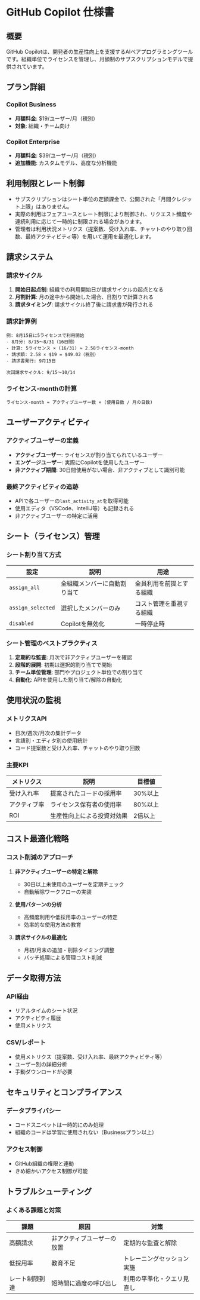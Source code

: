 # GitHub Copilot 仕様書

## 概要
GitHub Copilotは、開発者の生産性向上を支援するAIペアプログラミングツールです。組織単位でライセンスを管理し、月額制のサブスクリプションモデルで提供されています。

## プラン詳細

### Copilot Business
- **月額料金**: $19/ユーザー/月（税別）
- **対象**: 組織・チーム向け

### Copilot Enterprise
- **月額料金**: $39/ユーザー/月（税別）
- **追加機能**: カスタムモデル、高度な分析機能

## 利用制限とレート制御

- サブスクリプションはシート単位の定額課金で、公開された「月間クレジット上限」はありません。
- 実際の利用はフェアユースとレート制限により制御され、リクエスト頻度や連続利用に応じて一時的に制限される場合があります。
- 管理者は利用状況メトリクス（提案数、受け入れ率、チャットのやり取り回数、最終アクティビティ等）を用いて運用を最適化します。

## 請求システム

### 請求サイクル
1. **開始日起点制**: 組織での利用開始日が請求サイクルの起点となる
2. **月割計算**: 月の途中から開始した場合、日割りで計算される
3. **請求タイミング**: 請求サイクル終了後に請求書が発行される

### 請求計算例
```
例: 8月15日に5ライセンスで利用開始
- 8月分: 8/15〜8/31（16日間）
- 計算: 5ライセンス × (16/31) ≈ 2.58ライセンス-month
- 請求額: 2.58 × $19 = $49.02（税別）
- 請求書発行: 9月15日

次回請求サイクル: 9/15〜10/14
```

### ライセンス-monthの計算
```
ライセンス-month = アクティブユーザー数 × (使用日数 / 月の日数)
```

## ユーザーアクティビティ

### アクティブユーザーの定義
- **アクティブユーザー**: ライセンスが割り当てられているユーザー
- **エンゲージユーザー**: 実際にCopilotを使用したユーザー
- **非アクティブ期間**: 30日間使用がない場合、非アクティブとして識別可能

### 最終アクティビティの追跡
- APIで各ユーザーの`last_activity_at`を取得可能
- 使用エディタ（VSCode、IntelliJ等）も記録される
- 非アクティブユーザーの特定に活用

## シート（ライセンス）管理

### シート割り当て方式
| 設定 | 説明 | 用途 |
|------|------|------|
| `assign_all` | 全組織メンバーに自動割り当て | 全員利用を前提とする組織 |
| `assign_selected` | 選択したメンバーのみ | コスト管理を重視する組織 |
| `disabled` | Copilotを無効化 | 一時停止時 |

### シート管理のベストプラクティス
1. **定期的な監査**: 月次で非アクティブユーザーを確認
2. **段階的展開**: 初期は選択的割り当てで開始
3. **チーム単位管理**: 部門やプロジェクト単位での割り当て
4. **自動化**: APIを使用した割り当て/解除の自動化

## 使用状況の監視

### メトリクスAPI
- 日次/週次/月次の集計データ
- 言語別・エディタ別の使用統計
- コード提案数と受け入れ率、チャットのやり取り回数

### 主要KPI
| メトリクス | 説明 | 目標値 |
|-----------|------|--------|
| 受け入れ率 | 提案されたコードの採用率 | 30%以上 |
| アクティブ率 | ライセンス保有者の使用率 | 80%以上 |
| ROI | 生産性向上による投資対効果 | 2倍以上 |

## コスト最適化戦略

### コスト削減のアプローチ
1. **非アクティブユーザーの特定と解除**
   - 30日以上未使用のユーザーを定期チェック
   - 自動解除ワークフローの実装

2. **使用パターンの分析**
   - 高頻度利用や低採用率のユーザーの特定
   - 効率的な使用方法の教育

3. **請求サイクルの最適化**
   - 月初/月末の追加・削除タイミング調整
   - バッチ処理による管理コスト削減

## データ取得方法

### API経由
- リアルタイムのシート状況
- アクティビティ履歴
- 使用メトリクス

### CSV/レポート
- 使用メトリクス（提案数、受け入れ率、最終アクティビティ等）
- ユーザー別の詳細分析
- 手動ダウンロードが必要

## セキュリティとコンプライアンス

### データプライバシー
- コードスニペットは一時的にのみ処理
- 組織のコードは学習に使用されない（Businessプラン以上）

### アクセス制御
- GitHub組織の権限と連動
- きめ細かいアクセス制御が可能

## トラブルシューティング

### よくある課題と対策
| 課題 | 原因 | 対策 |
|------|------|------|
| 高額請求 | 非アクティブユーザーの放置 | 定期的な監査と解除 |
| 低採用率 | 教育不足 | トレーニングセッション実施 |
| レート制限到達 | 短時間に過度の呼び出し | 利用の平準化・クエリ見直し |
